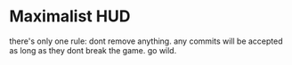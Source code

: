 # **Maximalist HUD**

there's only one rule: dont remove anything. any commits will be accepted as long as they dont break the game. go wild. 
